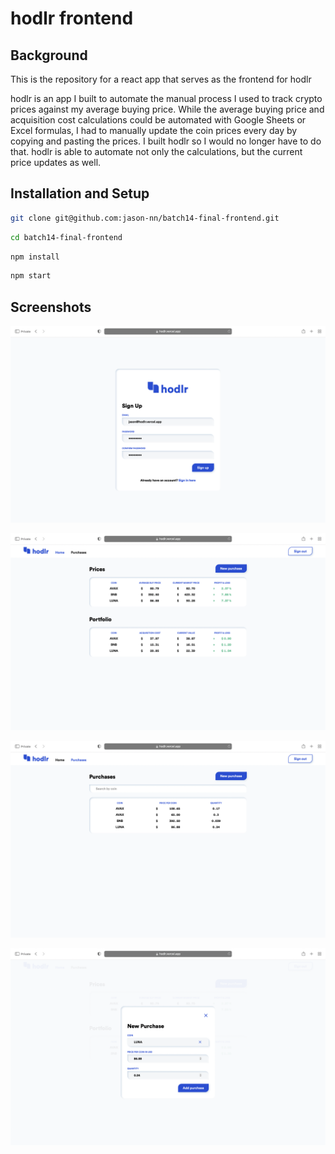 # hodlr frontend

## Background

This is the repository for a react app that serves as the frontend for hodlr

hodlr is an app I built to automate the manual process I used to track crypto prices against my average buying price. While the average buying price and acquisition cost calculations could be automated with Google Sheets or Excel formulas, I had to manually update the coin prices every day by copying and pasting the prices. I built hodlr so I would no longer have to do that. hodlr is able to automate not only the calculations, but the current price updates as well.

## Installation and Setup

```zsh
git clone git@github.com:jason-nn/batch14-final-frontend.git
```

```zsh
cd batch14-final-frontend
```

```zsh
npm install
```

```zsh
npm start
```

## Screenshots

![Sign up](screenshots/sign-up.png)

![Home](screenshots/home.png)

![Purchases](screenshots/purchases.png)

![New purchase](screenshots/new-purchase.png)
